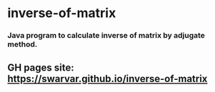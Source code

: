 # inverse-of-matrix
### Java program to calculate inverse of matrix by adjugate method.
## GH pages site: https://swarvar.github.io/inverse-of-matrix